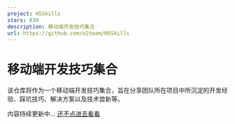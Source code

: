 ```yaml
---
project: H5Skills
stars: 830
description: 移动端开发技巧集合
url: https://github.com/o2team/H5Skills
---
```


# 移动端开发技巧集合

该仓库将作为一个移动端开发技巧集合，旨在分享团队所在项目中所沉淀的开发经验、踩坑技巧、解决方案以及技术尝新等。

内容持续更新中... <a href="https://github.com/o2team/H5Skills/issues">还不点进去看看</a>
